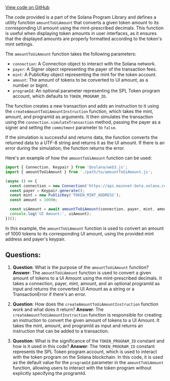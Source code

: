 [View code on GitHub](https://github.com/solana-labs/solana-program-library/token/js/src/actions/amountToUiAmount.ts)

The code provided is a part of the Solana Program Library and defines a utility function `amountToUiAmount` that converts a given token amount to its corresponding UI amount using the mint-prescribed decimals. This function is useful when displaying token amounts in user interfaces, as it ensures that the displayed amounts are properly formatted according to the token's mint settings.

The `amountToUiAmount` function takes the following parameters:

- `connection`: A Connection object to interact with the Solana network.
- `payer`: A Signer object representing the payer of the transaction fees.
- `mint`: A PublicKey object representing the mint for the token account.
- `amount`: The amount of tokens to be converted to UI amount, as a number or bigint.
- `programId`: An optional parameter representing the SPL Token program account, which defaults to `TOKEN_PROGRAM_ID`.

The function creates a new transaction and adds an instruction to it using the `createAmountToUiAmountInstruction` function, which takes the mint, amount, and programId as arguments. It then simulates the transaction using the `connection.simulateTransaction` method, passing the payer as a signer and setting the `commitment` parameter to `false`.

If the simulation is successful and returns data, the function converts the returned data to a UTF-8 string and returns it as the UI amount. If there is an error during the simulation, the function returns the error.

Here's an example of how the `amountToUiAmount` function can be used:

```javascript
import { Connection, Keypair } from '@solana/web3.js';
import { amountToUiAmount } from './path/to/amountToUiAmount.js';

(async () => {
  const connection = new Connection('https://api.mainnet-beta.solana.com');
  const payer = Keypair.generate();
  const mint = new PublicKey('TOKEN_MINT_ADDRESS');
  const amount = 1000n;

  const uiAmount = await amountToUiAmount(connection, payer, mint, amount);
  console.log('UI Amount:', uiAmount);
})();
```

In this example, the `amountToUiAmount` function is used to convert an amount of 1000 tokens to its corresponding UI amount, using the provided mint address and payer's keypair.
## Questions: 
 1. **Question**: What is the purpose of the `amountToUiAmount` function?
   **Answer**: The `amountToUiAmount` function is used to convert a given amount of tokens to a UI Amount using the mint-prescribed decimals. It takes a connection, payer, mint, amount, and an optional programId as input and returns the converted UI Amount as a string or a TransactionError if there's an error.

2. **Question**: How does the `createAmountToUiAmountInstruction` function work and what does it return?
   **Answer**: The `createAmountToUiAmountInstruction` function is responsible for creating an instruction to convert the given amount of tokens to a UI Amount. It takes the mint, amount, and programId as input and returns an instruction that can be added to a transaction.

3. **Question**: What is the significance of the `TOKEN_PROGRAM_ID` constant and how is it used in this code?
   **Answer**: The `TOKEN_PROGRAM_ID` constant represents the SPL Token program account, which is used to interact with the token program on the Solana blockchain. In this code, it is used as the default value for the `programId` parameter in the `amountToUiAmount` function, allowing users to interact with the token program without explicitly specifying the programId.